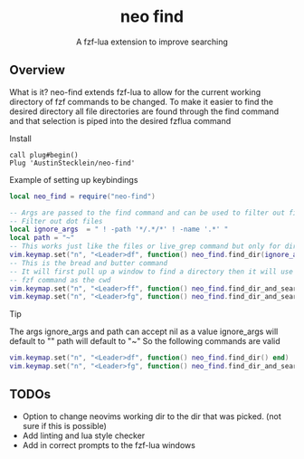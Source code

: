 <div align="center">

# neo find

A fzf-lua extension to improve searching

</div>

## Overview
What is it?
neo-find extends fzf-lua to allow for the current working directory of fzf commands to be changed.
To make it easier to find the desired directory all file directories are found through the find
command and that selection is piped into the desired fzflua command

Install
```vim
call plug#begin()
Plug 'AustinStecklein/neo-find'
```
Example of setting up keybindings
```lua
local neo_find = require("neo-find")

-- Args are passed to the find command and can be used to filter out files. In this case it will
-- Filter out dot files
local ignore_args  = " ! -path '*/.*/*' ! -name '.*' "
local path = "~"
-- This works just like the files or live_grep command but only for directories
vim.keymap.set("n", "<Leader>df", function() neo_find.find_dir(ignore_args, path) end)
-- This is the bread and butter command
-- It will first pull up a window to find a directory then it will use that result to the passed in
-- fzf command as the cwd
vim.keymap.set("n", "<Leader>ff", function() neo_find.find_dir_and_search(ignore_args, fzflua.files, path) end)
vim.keymap.set("n", "<Leader>fg", function() neo_find.find_dir_and_search(ignore_args, fzflua.live_grep, path) end)
```
> [!TIP]
> The args ignore_args and path can accept nil as a value
> ignore_args will default to ""
> path will default to "~"
> So the following commands are valid
> ```lua
> vim.keymap.set("n", "<Leader>df", function() neo_find.find_dir() end)
> vim.keymap.set("n", "<Leader>fg", function() neo_find.find_dir_and_search(nil, fzflua.live_grep) end)
> ```

## TODOs
* Option to change neovims working dir to the dir that was picked. (not sure if this is possible)
* Add linting and lua style checker
* Add in correct prompts to the fzf-lua windows
